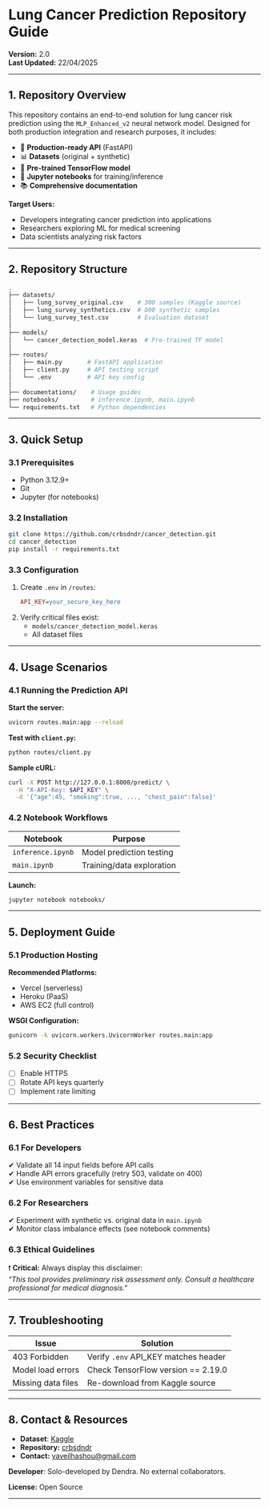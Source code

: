 # **Lung Cancer Prediction Repository Guide**  
**Version:** 2.0  
**Last Updated:** 22/04/2025

---

## **1. Repository Overview**  
This repository contains an end-to-end solution for lung cancer risk prediction using the `MLP_Enhanced_v2` neural network model. Designed for both production integration and research purposes, it includes:  

- 🚀 **Production-ready API** (FastAPI)  
- 📊 **Datasets** (original + synthetic)  
- 🤖 **Pre-trained TensorFlow model**  
- 📓 **Jupyter notebooks** for training/inference  
- 📚 **Comprehensive documentation**  

**Target Users:**  
- Developers integrating cancer prediction into applications  
- Researchers exploring ML for medical screening  
- Data scientists analyzing risk factors  

---

## **2. Repository Structure**  

```bash
.
├── datasets/
│   ├── lung_survey_original.csv    # 300 samples (Kaggle source)
│   ├── lung_survey_synthetics.csv  # 800 synthetic samples
│   └── lung_survey_test.csv        # Evaluation dataset
│
├── models/
│   └── cancer_detection_model.keras  # Pre-trained TF model
│
├── routes/
│   ├── main.py       # FastAPI application
│   ├── client.py     # API testing script
│   └── .env          # API key config
│
├── documentations/    # Usage guides
├── notebooks/         # inference.ipynb, main.ipynb
└── requirements.txt   # Python dependencies
```

---

## **3. Quick Setup**  

### **3.1 Prerequisites**  
- Python 3.12.9+  
- Git  
- Jupyter (for notebooks)  

### **3.2 Installation**  
```bash
git clone https://github.com/crbsdndr/cancer_detection.git
cd cancer_detection
pip install -r requirements.txt
```

### **3.3 Configuration**  
1. Create `.env` in `/routes`:  
   ```ini
   API_KEY=your_secure_key_here
   ```
2. Verify critical files exist:  
   - `models/cancer_detection_model.keras`  
   - All dataset files  

---

## **4. Usage Scenarios**  

### **4.1 Running the Prediction API**  
**Start the server:**  
```bash
uvicorn routes.main:app --reload
```
**Test with `client.py`:**  
```bash
python routes/client.py
```
**Sample cURL:**  
```bash
curl -X POST http://127.0.0.1:8000/predict/ \
  -H "X-API-Key: $API_KEY" \
  -d '{"age":45, "smoking":true, ..., "chest_pain":false}'
```

### **4.2 Notebook Workflows**  
| Notebook | Purpose |  
|----------|---------|  
| `inference.ipynb` | Model prediction testing |  
| `main.ipynb` | Training/data exploration |  

**Launch:**  
```bash
jupyter notebook notebooks/
```

---

## **5. Deployment Guide**  

### **5.1 Production Hosting**  
**Recommended Platforms:**  
- Vercel (serverless)  
- Heroku (PaaS)  
- AWS EC2 (full control)  

**WSGI Configuration:**  
```bash
gunicorn -k uvicorn.workers.UvicornWorker routes.main:app
```

### **5.2 Security Checklist**  
- [ ] Enable HTTPS  
- [ ] Rotate API keys quarterly  
- [ ] Implement rate limiting  

---

## **6. Best Practices**  

### **6.1 For Developers**  
✔ Validate all 14 input fields before API calls  
✔ Handle API errors gracefully (retry 503, validate on 400)  
✔ Use environment variables for sensitive data  

### **6.2 For Researchers**  
✔ Experiment with synthetic vs. original data in `main.ipynb`  
✔ Monitor class imbalance effects (see notebook comments)  

### **6.3 Ethical Guidelines**  
❗ **Critical:** Always display this disclaimer:  
*"This tool provides preliminary risk assessment only. Consult a healthcare professional for medical diagnosis."*  

---

## **7. Troubleshooting**  

| Issue | Solution |  
|-------|----------|  
| 403 Forbidden | Verify `.env` API_KEY matches header |  
| Model load errors | Check TensorFlow version == 2.19.0 |  
| Missing data files | Re-download from Kaggle source |  

---

## **8. Contact & Resources**  
- **Dataset**: [Kaggle](https://www.kaggle.com/datasets/mysarahmadbhat/lung-cancer)  
- **Repository:** [crbsdndr](https://github.com/crbsdndr/cancer_detection)  
- **Contact:** [yaveilhashou@gmail.com](mailto:yaveilhashou@gmail.com)  

**Developer**: Solo-developed by Dendra. No external collaborators.

**License:** Open Source  

---
